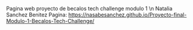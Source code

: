 Pagina web proyecto de becalos tech challenge modulo 1
\n Natalia Sanchez Benitez
Pagina: https://nasabesanchez.github.io/Proyecto-final-Modulo-1-Becalos-Tech-Challenge/ 